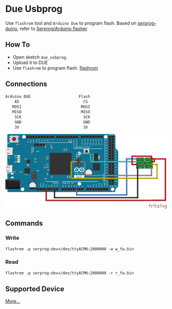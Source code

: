 # Due Usbprog

Use `flashrom` tool and `Arduino Due` to program flash. Based on [serprog-duino](https://gitorious.org/gnutoo-personal-arduino-projects/serprog-duino/source/8856a3ad962b16383ace64d6d977bae34c56af0b:), refer to [Serprog/Arduino flasher](http://www.flashrom.org/Serprog/Arduino_flasher)

## How To

+ Open sketch `due_usbprog`.
+ Upload it to DUE
+ Use `flashrom` to program flash. [flashrom](http://flashrom)

## Connections

	Arduino DUE						Flash
		A5							  CS
	   MOSI						 	 MOSI
	   MISO                          MISO
	    SCK 						  SCK
	 	GND 						  GND
	 	3V 							  3V

![](img/hardware-connection.png)

## Commands

### Write

	flashrom -p serprog:dev=/dev/ttyACM0:2000000 -w w_fw.bin

### Read
	
	flashrom -p serprog:dev=/dev/ttyACM0:2000000 -r r_fw.bin


## Supported Device

[More...](http://www.flashrom.org/Supported_hardware#Supported_flash_chips)
